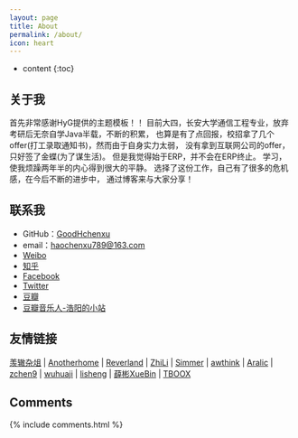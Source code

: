 ```yaml
---
layout: page
title: About
permalink: /about/
icon: heart
---
```


* content
{:toc}

## 关于我
首先非常感谢HyG提供的主题模板！！
目前大四，长安大学通信工程专业，放弃考研后无奈自学Java半载，不断的积累，
也算是有了点回报，校招拿了几个offer(打工录取通知书)，然而由于自身实力太弱，
没有拿到互联网公司的offer，只好签了金蝶(为了谋生活)。
但是我觉得始于ERP，并不会在ERP终止。
学习，使我烦躁两年半的内心得到很大的平静。
选择了这份工作，自己有了很多的危机感，在今后不断的进步中，
通过博客来与大家分享！



## 联系我

* GitHub：[GoodHchenxu](https://github.com/GoodHchenxu)
* email：haochenxu789@163.com
* [Weibo]()
* [知乎](https://www.zhihu.com/people/hao-chen-xu-9)
* [Facebook]()
* [Twitter]()
* [豆瓣]()
* [豆瓣音乐人-浩阳的小站](https://site.douban.com/haoyangaiyinyue/)


## 友情链接

[羡辙杂俎](http://zhangwenli.com/blog) \| [Anotherhome](https://www.anotherhome.net) \| [Reverland](http://reverland.org/) \| [ZhiLi](http://lizhipower.github.io/) \| [Simmer](http://simmer-jun.github.io/) \| [awthink](http://awthink.net/) \| [Aralic](http://aralic.github.io/) \| [zchen9](http://www.chen9.info/) \| [wuhuaji](http://wuhuaji.me/) \| [lisheng](http://www.lishengcn.cn/) \| [薛彬XueBin](http://axuebin.com/blog/) \| [TBOOX](http://www.tboox.org/cn/) 

## Comments

{% include comments.html %}
